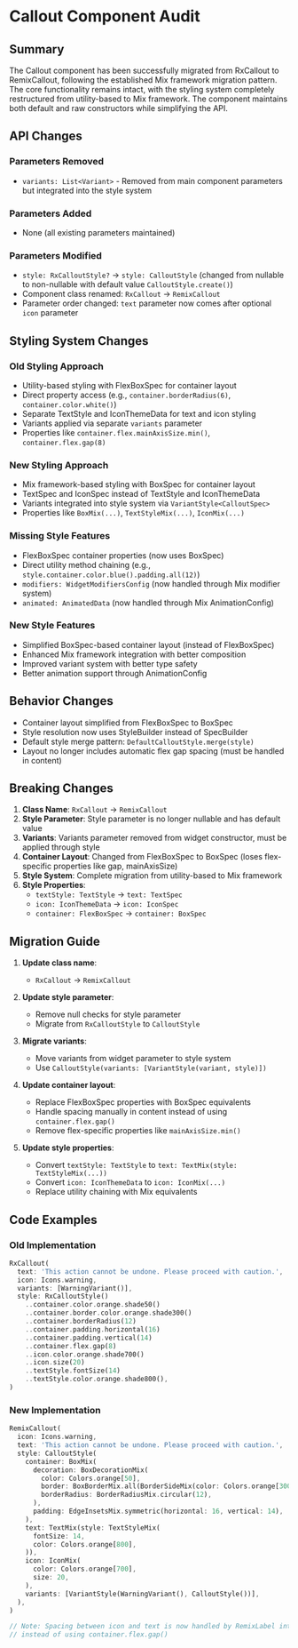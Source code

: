# Callout Component Audit

## Summary
The Callout component has been successfully migrated from RxCallout to RemixCallout, following the established Mix framework migration pattern. The core functionality remains intact, with the styling system completely restructured from utility-based to Mix framework. The component maintains both default and raw constructors while simplifying the API.

## API Changes

### Parameters Removed
- `variants: List<Variant>` - Removed from main component parameters but integrated into the style system

### Parameters Added  
- None (all existing parameters maintained)

### Parameters Modified
- `style: RxCalloutStyle?` → `style: CalloutStyle` (changed from nullable to non-nullable with default value `CalloutStyle.create()`)
- Component class renamed: `RxCallout` → `RemixCallout`
- Parameter order changed: `text` parameter now comes after optional `icon` parameter

## Styling System Changes

### Old Styling Approach
- Utility-based styling with FlexBoxSpec for container layout
- Direct property access (e.g., `container.borderRadius(6)`, `container.color.white()`)
- Separate TextStyle and IconThemeData for text and icon styling
- Variants applied via separate `variants` parameter
- Properties like `container.flex.mainAxisSize.min()`, `container.flex.gap(8)`

### New Styling Approach
- Mix framework-based styling with BoxSpec for container layout
- TextSpec and IconSpec instead of TextStyle and IconThemeData
- Variants integrated into style system via `VariantStyle<CalloutSpec>`
- Properties like `BoxMix(...)`, `TextStyleMix(...)`, `IconMix(...)`

### Missing Style Features
- FlexBoxSpec container properties (now uses BoxSpec)
- Direct utility method chaining (e.g., `style.container.color.blue().padding.all(12)`)
- `modifiers: WidgetModifiersConfig` (now handled through Mix modifier system)
- `animated: AnimatedData` (now handled through Mix AnimationConfig)

### New Style Features
- Simplified BoxSpec-based container layout (instead of FlexBoxSpec)
- Enhanced Mix framework integration with better composition
- Improved variant system with better type safety
- Better animation support through AnimationConfig

## Behavior Changes
- Container layout simplified from FlexBoxSpec to BoxSpec
- Style resolution now uses StyleBuilder instead of SpecBuilder
- Default style merge pattern: `DefaultCalloutStyle.merge(style)`
- Layout no longer includes automatic flex gap spacing (must be handled in content)

## Breaking Changes
1. **Class Name**: `RxCallout` → `RemixCallout`
2. **Style Parameter**: Style parameter is no longer nullable and has default value
3. **Variants**: Variants parameter removed from widget constructor, must be applied through style
4. **Container Layout**: Changed from FlexBoxSpec to BoxSpec (loses flex-specific properties like gap, mainAxisSize)
5. **Style System**: Complete migration from utility-based to Mix framework
6. **Style Properties**: 
   - `textStyle: TextStyle` → `text: TextSpec` 
   - `icon: IconThemeData` → `icon: IconSpec`
   - `container: FlexBoxSpec` → `container: BoxSpec`

## Migration Guide
1. **Update class name**: 
   - `RxCallout` → `RemixCallout`

2. **Update style parameter**:
   - Remove null checks for style parameter
   - Migrate from `RxCalloutStyle` to `CalloutStyle`

3. **Migrate variants**:
   - Move variants from widget parameter to style system
   - Use `CalloutStyle(variants: [VariantStyle(variant, style)])`

4. **Update container layout**:
   - Replace FlexBoxSpec properties with BoxSpec equivalents
   - Handle spacing manually in content instead of using `container.flex.gap()`
   - Remove flex-specific properties like `mainAxisSize.min()`

5. **Update style properties**:
   - Convert `textStyle: TextStyle` to `text: TextMix(style: TextStyleMix(...))`
   - Convert `icon: IconThemeData` to `icon: IconMix(...)`
   - Replace utility chaining with Mix equivalents

## Code Examples

### Old Implementation
```dart
RxCallout(
  text: 'This action cannot be undone. Please proceed with caution.',
  icon: Icons.warning,
  variants: [WarningVariant()],
  style: RxCalloutStyle()
    ..container.color.orange.shade50()
    ..container.border.color.orange.shade300()
    ..container.borderRadius(12)
    ..container.padding.horizontal(16)
    ..container.padding.vertical(14)
    ..container.flex.gap(8)
    ..icon.color.orange.shade700()
    ..icon.size(20)
    ..textStyle.fontSize(14)
    ..textStyle.color.orange.shade800(),
)
```

### New Implementation  
```dart
RemixCallout(
  icon: Icons.warning,
  text: 'This action cannot be undone. Please proceed with caution.',
  style: CalloutStyle(
    container: BoxMix(
      decoration: BoxDecorationMix(
        color: Colors.orange[50],
        border: BoxBorderMix.all(BorderSideMix(color: Colors.orange[300]!)),
        borderRadius: BorderRadiusMix.circular(12),
      ),
      padding: EdgeInsetsMix.symmetric(horizontal: 16, vertical: 14),
    ),
    text: TextMix(style: TextStyleMix(
      fontSize: 14,
      color: Colors.orange[800],
    )),
    icon: IconMix(
      color: Colors.orange[700],
      size: 20,
    ),
    variants: [VariantStyle(WarningVariant(), CalloutStyle())],
  ),
)

// Note: Spacing between icon and text is now handled by RemixLabel internally
// instead of using container.flex.gap()
```